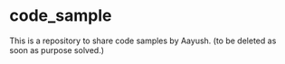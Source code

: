 # code_sample
This is a repository to share code samples by Aayush.
(to be deleted as soon as purpose solved.)
